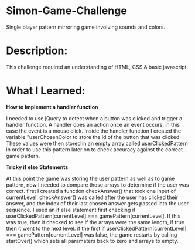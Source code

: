 # Simon-Game-Challenge
Single player pattern mirroring game involving sounds and colors.

# Description:

This challenge required an understanding of HTML, CSS & basic javascript.

# What I Learned:

**How to implement a handler function**

I needed to use jQuery to detect when a button was clicked and trigger a handler function. A handler does an action once an event occurs, in this case the event is a mouse click. Inside the handler function I created the variable "userChosenColor to store the id of the button that was clicked. These values were then stored in an empty array called userClickedPattern in order to use this pattern later on to check accuracy against the correct game pattern.

**Tricky if else Statements**

At this point the game was storing the user pattern as well as to game pattern, now I needed to compare those arrays to determine if the user was correct. first I created a function checkAnswer() that took one input of currentLevel. checkAnswer() was called after the user has clicked their answer, and the index of their last chosen answer gets passed into the user sequence. I used an if else statement first checking if userClickedPattern[currentLevel] === gamePattern[currentLevel]. If this was true, then it checked to see if the arrays were the same length, if true then it went to the next level. if the first if userClickedPattern[currentLevel] === gamePattern[currentLevel] was false, the game restarts by calling startOver() which sets all paramaters back to zero and arrays to empty.
